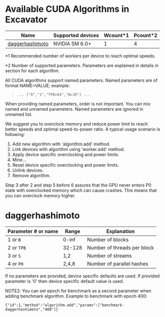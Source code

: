 # Available CUDA Algorithms in Excavator

Name | Supported devices | Wcount*1 | Pcount*2
-----------------|----------|---------|----
[daggerhashimoto](#daggerhashimoto)| NVIDIA SM 6.0+ | 1 | 4

*1 Recommended number of workers per device to reach optimal speeds.

*2 Number of supported parameters. Parameters are explained in details in section for each algorithm.

All CUDA algorithms support named parameters. Named parameters are of format NAME=VALUE; example:
> `... ["0","1","TPB=64","B=30"] ...`

When providing named parameters, order is not important. You can mix named and unnamed parameters. Named parameters are ignored in unnamed list.

We suggest you to overclock memory and reduce power limit to reach better speeds and optimal speed-to-power ratio. A typical usage scenario is following:
1. Add new algorithm with 'algorithm.add' method.
2. Link devices with algorithm using 'worker.add' method.
3. Apply device specific overclocking and power limits.
4. Mine...
5. Reset device specific overclocking and power limits.
6. Unlink devices.
7. Remove algorithm.

Step 3 after 2 and step 5 before 6 assures that the GPU never enters P0 state with overclocked memory which can cause crashes. This means that you can overclock memory higher.

# <a name="daggerhashimoto"></a> daggerhashimoto

Parameter # or name | Range | Explanation
-----------------|----------|---------
1 or `B` | 0-inf | Number of blocks
2 or `TPB` | 32-128 | Number of threads per block
3 or `S` | 1,2 | Number of streams
4 or `PH` | 2,4,8 | Number of parallel hashes

If no parameters are provided, device specific defaults are used. If provided parameter is '0' then device specific default value is used.

NOTE2: You can set epoch for benchmark as a second parameter when adding benchmark algorithm. Example to benchmark with epoch 400:

`{"id":1,"method":"algorithm.add","params":["benchmark-daggerhashimoto","400"]}`
